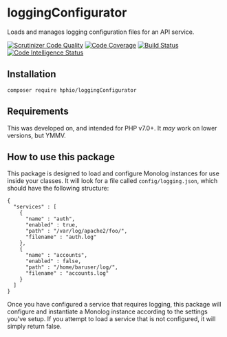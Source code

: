 # loggingConfigurator

Loads and manages logging configuration files for an API service.

[![Scrutinizer Code Quality](https://scrutinizer-ci.com/g/mjmunger/loggingConfigurator/badges/quality-score.png?b=master)](https://scrutinizer-ci.com/g/mjmunger/loggingConfigurator/?branch=master)
[![Code Coverage](https://scrutinizer-ci.com/g/mjmunger/loggingConfigurator/badges/coverage.png?b=master)](https://scrutinizer-ci.com/g/mjmunger/loggingConfigurator/?branch=master)
[![Build Status](https://scrutinizer-ci.com/g/mjmunger/loggingConfigurator/badges/build.png?b=master)](https://scrutinizer-ci.com/g/mjmunger/loggingConfigurator/build-status/master)
[![Code Intelligence Status](https://scrutinizer-ci.com/g/mjmunger/loggingConfigurator/badges/code-intelligence.svg?b=master)](https://scrutinizer-ci.com/code-intelligence)

## Installation

`composer require hphio/loggingConfigurator`

## Requirements

This was developed on, and intended for PHP v7.0+. It *may* work on lower versions, but YMMV.

## How to use this package

This package is designed to load and configure Monolog instances for use inside your classes. It will look for a file called `config/logging.json`, which should have the following structure:

````
{
  "services" : [
    {
      "name" : "auth",
      "enabled" : true,
      "path" : "/var/log/apache2/foo/",
      "filename" : "auth.log"
    },
    {
      "name" : "accounts",
      "enabled" : false,
      "path" : "/home/baruser/log/",
      "filename" : "accounts.log"
    }
  ]
}
```` 

Once you have configured a service that requires logging, this package will configure and instantiate a Monolog instance according to the settings you've setup. If you attempt to load a service that is not configured, it will simply return false.